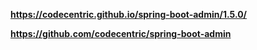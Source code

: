 **https://codecentric.github.io/spring-boot-admin/1.5.0/**

**https://github.com/codecentric/spring-boot-admin**
